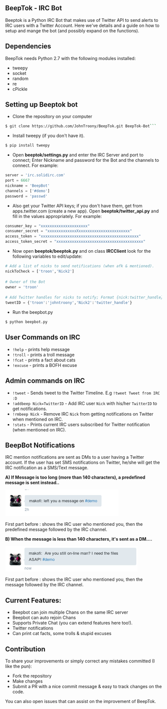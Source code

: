 ## BeepTok - IRC Bot

Beeptok is a Python IRC Bot that makes use of Twitter API to send alerts to IRC users with a Twitter Account.
Here we've details and a guide on how to setup and mange the bot (and possibly expand on the functions).

## Dependencies
BeepTok needs Python 2.7 with the following modules installed:

- tweepy
- socket
- random
- re
- cPickle


## Setting up Beeptok bot

* Clone the repository on your computer
```bash
$ git clone https://github.com/JohnTroony/BeepTok.git BeepTok-Bot```
```

* Install tweepy (if you don't have it).
```python
$ pip install tweepy
```

* Open **beeptok/settings.py** and enter the IRC Server and port to connect;
Enter Nickname and password for the Bot and the channels to connect. For example:
```python
server = 'irc.solidirc.com'
port = 6667
nickname = 'BeepBot'
channels = ['#demo']
password = 'passwd'
```

* Also get your Twitter API keys; if you don't have them, get from apps.twitter.com (create a new app). Open **beeptok/twitter_api.py** and fill in the values appropriately. For example:
```python
consumer_key = "xxxxxxxxxxxxxxxxxxxxx"
consumer_secret = "xxxxxxxxxxxxxXxxxxxxxxxxxxxxxxxxxxxxx"
access_token = "xxxxxxxxxxxxxxxxxxxxxxxxxxxxxxxxxxxxxxxxxxxx"
access_token_secret = "xxxxxxxxxxxxxxxxxxxxxxxxxxxxxxxxxxxxxxx"
```
* Now open **beeptok/beeptok.py** and on class **IRCClient** look for the following variables to edit/update:
```python
# Add a list of nicks to send notifications (when afk & mentioned).   
nickToCheck = ['troon','Nick2']

# Owner of the Bot
owner = 'troon'
    
# Add Twitter handles for nicks to notify; Format {nick:twitter_handle}
tweetID = {'troon':'johntroony','Nick2':'twitter_handle'}
```

* Run the beepbot.py 
```python 
$ python beepbot.py
```

## User Commands on IRC

* `!help` - prints help message
* `!troll` - prints a troll message
* `!fcat` - prints a fact about cats
* `!excuse` - prints a BOFH excuse

## Admin commands on IRC

* `!tweet` - Sends tweet to the Twitter Timeline. E.g `!tweet Tweet from IRC :D`
* `!addbeep Nick=TwitterID` -  Add IRC user `Nick` with his/her `TwitterID` to get notifications.
* `!rmbeep Nick` -  Remove IRC `Nick` from getting notifications on Twitter when mentioned on IRC.
* `!stats` - Prints current IRC users subscribed for Twitter notification (when mentioned on IRC).

## BeepBot Notifications

IRC mention notifications are sent as DMs to a user having a Twitter account. If the user has set SMS notifications on Twitter, he/she will get the IRC notification as a SMS/Text message.

**A) If Message is too long (more than 140 characters), a predefined message is sent instead..**

![Bot notification 1](img/bot1.png)
 
First part before : shows the IRC user who mentioned you, then the predefined message followed by the IRC channel.

**B) When the message is less than 140 characters, it's sent as a DM....** 

![Bot notification 2](img/bot2.png)  

First part before : shows the IRC user who mentioned you, then the message followed by the IRC channel.

## Current Features:

- Beepbot can join multiple Chans on the same IRC server
- Beepbot can auto rejoin Chans
- Supports Private Chat (you can extend features here too!).
- Twitter notifications
- Can print cat facts, some trolls & stupid excuses

## Contribution

To share your improvements or simply correct any mistakes committed (I like the pun): 
- Fork the repository
- Make changes
- Submit a PR with a nice commit message & easy to track changes on the code.

You can also open issues that can assist on the improvement of BeepTok.

